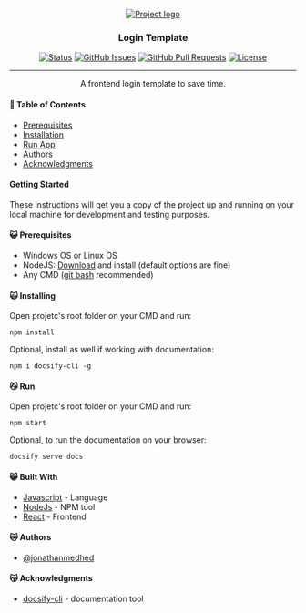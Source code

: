 <p align="center">
  <a href="" rel="noopener">
 <img src="https://i.imgur.com/l7wyjRk.png" alt="Project logo"></a>
</p>
<h3 align="center">Login Template</h3>

<div align="center">

[![Status](https://img.shields.io/badge/status-active-success.svg)]()
[![GitHub Issues](https://img.shields.io/github/issues/kylelobo/The-Documentation-Compendium.svg)](https://github.com/kylelobo/The-Documentation-Compendium/issues)
[![GitHub Pull Requests](https://img.shields.io/github/issues-pr/kylelobo/The-Documentation-Compendium.svg)](https://github.com/kylelobo/The-Documentation-Compendium/pulls)
[![License](https://img.shields.io/badge/license-MIT-blue.svg)](LICENSE.md)

</div>

---

<p align="center"> A frontend login template to save time.
    <br> 
</p>

#### 📝 Table of Contents

- [Prerequisites](#prerequisites)
- [Installation](#usage)
- [Run App](#run)
- [Authors](#authors)
- [Acknowledgments](#acknowledgments)

#### Getting Started <a name = "getting_started"></a>

These instructions will get you a copy of the project up and running on your local machine for development
and testing purposes.

#### :smiley_cat: Prerequisites <a name = "prerequisites"></a>

- Windows OS or Linux OS
- NodeJS: <a name = "node_download" href='https://nodejs.org/en/download'>Download</a> and install (default options are fine)
- Any CMD (<a name = "gbash_download" href='https://git-scm.com/downloads'>git bash</a> recommended)

#### :scream_cat: Installing

Open projetc's root folder on your CMD and run:

```
npm install
```

Optional, install as well if working with documentation:

```
npm i docsify-cli -g
```

#### :smirk_cat: Run <a name="run"></a>

Open projetc's root folder on your CMD and run:

```
npm start
```

Optional, to run the documentation on your browser:

```
docsify serve docs
```

#### :smile_cat: Built With <a name = "tech_stack"></a>

- [Javascript](https://www.javascript.com) - Language
- [NodeJs](https://nodejs.org/en/) - NPM tool
- [React](https://react.dev) - Frontend

#### :crying_cat_face: Authors <a name = "authors"></a>

- [@jonathanmedhed](https://github.com/Jonathanmedhed)

#### :kissing_cat: Acknowledgments <a name = "acknowledgments"></a>

- [docsify-cli](https://www.npmjs.com/package/docsify-cli) - documentation tool
